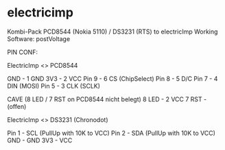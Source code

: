 electricimp
===========

Kombi-Pack PCD8544 (Nokia 5110) / DS3231 (RTS) to electricImp
Working Software: postVoltage

PIN CONF:

ElectricImp <> PCD8544

GND   - 1 GND
3V3   - 2 VCC
Pin 9 - 6 CS (ChipSelect)
Pin 8 - 5 D/C
Pin 7 - 4 DIN (MOSI)
Pin 5 - 3 CLK (SCLK)

CAVE (8 LED / 7 RST on PCD8544 nicht belegt)
        8 LED - 2 VCC
        7 RST - (offen)
        
        
ElectricImp <> DS3231 (Chronodot)

Pin 1 - SCL (PullUp with 10K to VCC)
Pin 2 - SDA (PullUp with 10K to VCC)
GND   - GND
3V3   - VCC






